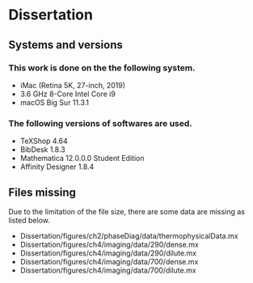 # Dissertation

## Systems and versions
### This work is done on the the following system.
* iMac (Retina 5K, 27-inch, 2019)
* 3.6 GHz 8-Core Intel Core i9
* macOS Big Sur 11.3.1
### The following versions of softwares are used.
* TeXShop 4.64
* BibDesk 1.8.3
* Mathematica 12.0.0.0 Student Edition
* Affinity Designer 1.8.4


## Files missing
Due to the limitation of the file size, there are some data are missing as listed below.
* Dissertation/figures/ch2/phaseDiag/data/thermophysicalData.mx
* Dissertation/figures/ch4/imaging/data/290/dense.mx
* Dissertation/figures/ch4/imaging/data/290/dilute.mx
* Dissertation/figures/ch4/imaging/data/700/dense.mx
* Dissertation/figures/ch4/imaging/data/700/dilute.mx

